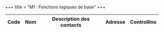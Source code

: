 +++
title = "M1 : Fonctions logiques de base"
+++

Code|Nom|Description des contacts|Adresse|Controllino
|---|---|---|---|---|
